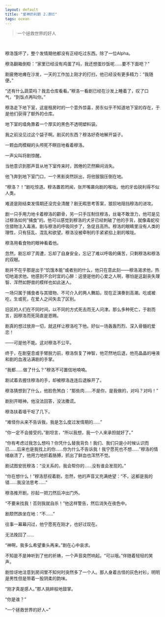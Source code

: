 ```yaml
---
layout: default
title: "爱神的利箭 2.溃烂"
tags: ocean
---
```


>  一个拯救世界的好人

<br>

穆洛饿坏了，整个发情期他都没有正经吃过东西。除了一位Alpha。

穆洛翻箱倒柜：“家里已经没有鸡蛋了吗，我还想蛋炒饭呢……要不下面吧？”

剧疲倦地瘫在沙发，一天的工作加上刚才的打扫，他已经没有更多精力：“我随便。”

“还有什么蔬菜吗？我去仓库看看。”穆洛一看剧已经在沙发上睡着了，叹了口气，“到饭点再叫你。”

穆洛走下地下室，这是租房时的一个意外惊喜，房东似乎不知道地下室的存在，于是他们获得了额外的仓库。

地下室的墙角靠着一个厚实的黑色不透明塑料袋。

我之前没见过这个袋子啊。剧买的东西？穆洛好奇地解开袋子。

一颗血肉模糊的头颅死不瞑目地看着穆洛。

一声尖叫将剧惊醒。

当他意识到那声音从地下室传来时，困倦的茫然瞬间消失。

他飞奔到地下室门口，一个黑影突然跃出，将他狠狠压倒在地。

“穆洛？！”剧吃惊道。穆洛置若罔闻，张开嘴袭向剧的喉咙。他的牙齿锐利得不似人类。

难道是刚结束发情期还没完全清醒？剧无暇思考答案，狼狈地阻挡穆洛的进攻。

剧一只手用力地卡着穆洛的颧骨，另一只手压制住穆洛，丝毫不敢泄力，他可是见过穆洛如何“捕食”的。他可以感觉到穆洛的犬牙已经刺破了他的手背，就像毒蛇咬住猎物注入毒液。剧与穆洛的呼吸同步了，急促且高热。穆洛的眼睛里没有人类的理性，只有狂乱、混乱和欲望。穆洛没被牵制的手紧紧掐上剧的喉咙。

穆洛用看食物的眼神看着他。

忽然，剧忘却了周遭，忘却了自身安全，忘记了难以呼吸的痛苦，只剩穆洛和穆洛的双眼。

剧并不在乎那是出于“饥饿本能”或者别的什么，他只在意此刻——穆洛渴求他，热切地渴求他。他感到不合时宜的心醉：这便是他的心爱之人啊，哪怕是这副丧失理智、浑然如野兽的模样也如此迷人。

一场只属于捕食者与其猎物、不可介入的两人舞蹈，现在正演奏到高潮。吃或被吃，生或死，在爱人之间失去了区别。

旧区的人们在不同时间，以不同的方式死去而无人问津。那么多种死亡，于剧而言，因穆洛而死简直是恩赐。

剧真的想过放弃一切，就这样让穆洛吃下他。好似一场轰轰烈烈、深入骨髓的爱恋！

——可是他不能。这对穆洛不公平。

终于，在剧窒息或手臂脱力前，穆洛恢复了神智，他茫然地后退，他亮晶晶的唾液和剧的血液沾满剧的手掌。

“我都……做了什么？”穆洛不可置信地喃喃。

剧试着去握住穆洛的手，却被穆洛连连后退躲开了。

穆洛猜想到了什么，他脸色煞白：“那些肉……不是你，是我做的，对吗？对吗！”

剧别开眼神。他没法回答，没法撒谎。

穆洛扶着墙干呕了几下。

“难怪你从来不告诉我，我是怎么度过发情期的……”

“你一定不会接受的。”剧坦言，“所以我想，我一个人来承担就好了。”

“你有考虑过我怎么想吗？你凭什么替我背负！我们、我们只是小时候认识而已……后来也是我找上的你……你为什么不告诉我！我宁愿死也不想……”穆洛的情绪崩溃了，他用力地抓着胳膊，抓出了鲜血也浑然不觉。

剧试图安抚穆洛：“没关系的，我会帮你的……没有谁会发现的。”

“你在想什么！”穆洛怒视着剧，忽然，他的声音又充满绝望：“不，这都是我的错……我没法思考……”

穆洛推开剧，抄起一把刀然后冲出门外。

“不要来找我！否则我就自杀！”他这样警告，然后消失在夜色中。

剧颓然跌坐在地：“不……”

往事一幕幕闪过，他宁愿死在刚才，也好过现在。

无法挽回了……

“神啊，我多么希望重头再来。”剧在心中哀求。

不知是不是神听到了他的祈祷，一个声音突然响起。“可以哦。”伴随着轻轻的笑声。

剧惊讶地注意到房间里不知何时突然多了一个人。那人身着古怪的灰色衬衫，明明是男性但是带着一股阴柔的韵味。

“刚才真是感人。”那人挑衅般地鼓掌。

“你是谁？”

“一个拯救世界的好人~”
